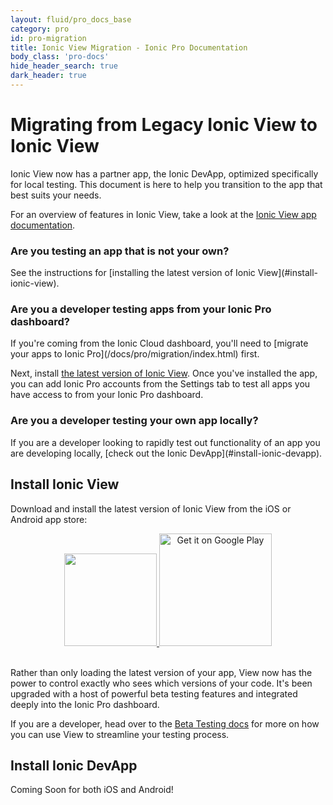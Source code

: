 ```yaml
---
layout: fluid/pro_docs_base
category: pro
id: pro-migration 
title: Ionic View Migration - Ionic Pro Documentation
body_class: 'pro-docs'
hide_header_search: true
dark_header: true
---
```


# Migrating from Legacy Ionic View to Ionic View
Ionic View now has a partner app, the Ionic DevApp, optimized specifically for local testing. This document is here to help
you transition to the app that best suits your needs.

For an overview of features in Ionic View, take a look at the [Ionic View app documentation](/docs/pro/view.html).

<h3 id="are-you-testing-an-app-that-is-not-your-own">Are you testing an app that is not your own?</h3>
See the instructions for [installing the latest version of Ionic View](#install-ionic-view).

<h3 id="are-you-a-developer-testing-apps-from-your-ionic-pro-dashboard">Are you a developer testing apps from your Ionic Pro dashboard?</h3>
If you're coming from the Ionic Cloud dashboard, you'll need to [migrate your apps to Ionic Pro](/docs/pro/migration/index.html) first.

Next, install [the latest version of Ionic View](#install-ionic-view). Once you've installed the app, you can add Ionic Pro accounts from the Settings tab to test all apps you have access to from your Ionic Pro dashboard.

<h3 id="are-you-a-developer-testing-your-own-app-locally">Are you a developer testing your own app locally?</h3>
If you are a developer looking to rapidly test out functionality of an app you are developing locally, [check out the Ionic DevApp](#install-ionic-devapp).

## Install Ionic View
Download and install the latest version of Ionic View from the iOS or Android app store:

<div id="badges" style="text-align:center">
  <a href="https://itunes.apple.com/us/app/ionic-view-test-share-ionic-apps/id1271789931?ls=1&mt=8">
    <img style="width: 148px" src="/img/pro/appstore.png" id="appstore-image">
  </a>

  <a href="https://play.google.com/store/apps/details?id=com.ionicframework.view">
    <img style="width: 180px" alt="Get it on Google Play" src="/img/pro/playstore.png" id="playstore-image">
  </a>
</div>
<br>

Rather than only loading the latest version of your app, View now has the power to control exactly who sees which versions of your code.  It's been upgraded with a host of powerful beta testing features and integrated deeply into the Ionic Pro dashboard.

If you are a developer, head over to the [Beta Testing docs](/docs/pro/beta-testing.html) for more on how you can use View to streamline your testing process.

## Install Ionic DevApp
Coming Soon for both iOS and Android!

